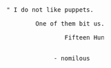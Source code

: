 <pre>










                                 " I do not like puppets. 

                                         One of them bit us.

                                                 Fifteen Hundred Times. "


                                              - nomilous








































                                                                                                             .
</pre>